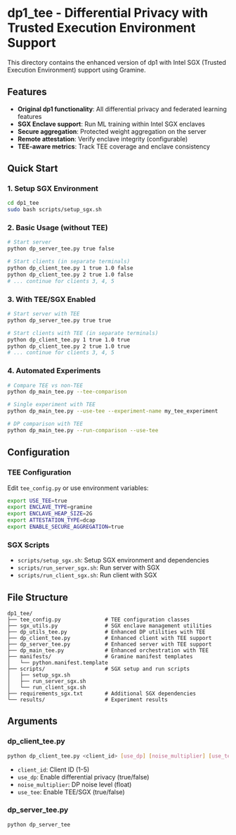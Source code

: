 # dp1_tee - Differential Privacy with Trusted Execution Environment Support

This directory contains the enhanced version of dp1 with Intel SGX (Trusted Execution Environment) support using Gramine.

## Features

- **Original dp1 functionality**: All differential privacy and federated learning features
- **SGX Enclave support**: Run ML training within Intel SGX enclaves
- **Secure aggregation**: Protected weight aggregation on the server
- **Remote attestation**: Verify enclave integrity (configurable)
- **TEE-aware metrics**: Track TEE coverage and enclave consistency

## Quick Start

### 1. Setup SGX Environment
```bash
cd dp1_tee
sudo bash scripts/setup_sgx.sh
```

### 2. Basic Usage (without TEE)
```bash
# Start server
python dp_server_tee.py true false

# Start clients (in separate terminals)
python dp_client_tee.py 1 true 1.0 false
python dp_client_tee.py 2 true 1.0 false
# ... continue for clients 3, 4, 5
```

### 3. With TEE/SGX Enabled
```bash
# Start server with TEE
python dp_server_tee.py true true

# Start clients with TEE (in separate terminals)
python dp_client_tee.py 1 true 1.0 true
python dp_client_tee.py 2 true 1.0 true
# ... continue for clients 3, 4, 5
```

### 4. Automated Experiments
```bash
# Compare TEE vs non-TEE
python dp_main_tee.py --tee-comparison

# Single experiment with TEE
python dp_main_tee.py --use-tee --experiment-name my_tee_experiment

# DP comparison with TEE
python dp_main_tee.py --run-comparison --use-tee
```

## Configuration

### TEE Configuration
Edit `tee_config.py` or use environment variables:

```bash
export USE_TEE=true
export ENCLAVE_TYPE=gramine
export ENCLAVE_HEAP_SIZE=2G
export ATTESTATION_TYPE=dcap
export ENABLE_SECURE_AGGREGATION=true
```

### SGX Scripts
- `scripts/setup_sgx.sh`: Setup SGX environment and dependencies
- `scripts/run_server_sgx.sh`: Run server with SGX
- `scripts/run_client_sgx.sh`: Run client with SGX

## File Structure

```
dp1_tee/
├── tee_config.py              # TEE configuration classes
├── sgx_utils.py               # SGX enclave management utilities
├── dp_utils_tee.py            # Enhanced DP utilities with TEE
├── dp_client_tee.py           # Enhanced client with TEE support
├── dp_server_tee.py           # Enhanced server with TEE support
├── dp_main_tee.py             # Enhanced orchestration with TEE
├── manifests/                 # Gramine manifest templates
│   └── python.manifest.template
├── scripts/                   # SGX setup and run scripts
│   ├── setup_sgx.sh
│   ├── run_server_sgx.sh
│   └── run_client_sgx.sh
├── requirements_sgx.txt       # Additional SGX dependencies
└── results/                   # Experiment results
```

## Arguments

### dp_client_tee.py
```bash
python dp_client_tee.py <client_id> [use_dp] [noise_multiplier] [use_tee]
```
- `client_id`: Client ID (1-5)
- `use_dp`: Enable differential privacy (true/false)
- `noise_multiplier`: DP noise level (float)
- `use_tee`: Enable TEE/SGX (true/false)

### dp_server_tee.py
```bash
python dp_server_tee
``` 